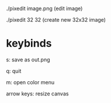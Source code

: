 ./pixedit image.png (edit image)

./pixedit 32 32 (create new 32x32 image)


# keybinds

s: save as out.png

q: quit 

m: open color menu

arrow keys: resize canvas
